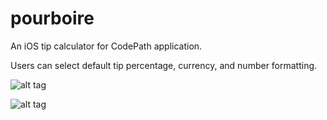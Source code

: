 pourboire
=========

An iOS tip calculator for CodePath application.

Users can select default tip percentage, currency, and number formatting. 

![alt tag](http://cl.ly/image/0J441x361B1F)

![alt tag](http://cl.ly/image/0w060M0j3N3J)
